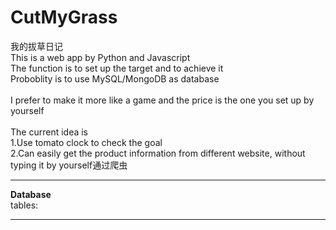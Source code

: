 # CutMyGrass
我的拔草日记<br/>
This is a web app by Python and Javascript<br/>
The function is to set up the target and to achieve it<br/>
Proboblity is to use MySQL/MongoDB as database<br/>
<br/>
I prefer to make it more like a game and the price is the one you set up by yourself<br/>
<br/>
The current idea is<br/>
1.Use tomato clock to check the goal<br/>
2.Can easily get the product information from different website, without typing it by yourself通过爬虫<br/>
<hr>
<b>Database</b><br/>
tables:
<hr>
